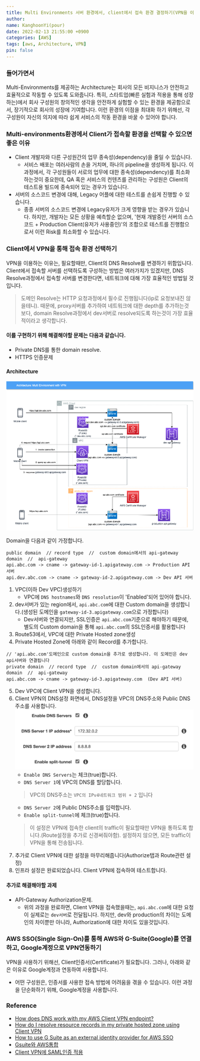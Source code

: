 ```yaml
---
title: Multi Environments 서버 환경에서, client에서 접속 환경 결정하기(VPN을 이용)
author:
name: KanghoonYi(pour)
date: 2022-02-13 21:55:00 +0900
categories: [AWS]
tags: [aws, Architecture, VPN]
pin: false
---
```


### 들어가면서
Multi-Environments를 제공하는 Architecture는 회사의 모든 비지니스가 안전하고 효율적으로 작동할 수 있도록 도와줍니다.
특히, 스타트업(빠른 실험과 적용을 통해 성장하는)에서 회사 구성원의 창의적인 생각을 안전하게 실험할 수 있는 환경을 제공함으로서, 장기적으로 회사의 성장에 기여합니다.
이런 환경의 이점을 최대화 하기 위해선, 각 구성원이 자신의 의지에 따라 쉽게 서비스의 작동 환경을 바꿀 수 있어야 합니다.

### Multi-environments환경에서 Client가 접속할 환경을 선택할 수 있으면 좋은 이유
- Client 개발자와 다른 구성원간의 업무 종속성(dependency)을 줄일 수 있습니다.
  - 서비스 배포는 여러사람의 손을 거치며, 하나의 pipeline을 생성하게 됩니다. 이 과정에서, 각 구성원들이 서로의 업무에 대한 종속성(dependency)를 최소화 하는것이 중요한데, QA 혹은 서비스의 컨텐츠를 관리하는 구성원은 Client의 테스트용 빌드에 종속되어 있는 경우가 있습니다.
- 서버의 소스코드 변경에 대해, Legacy 어플에 대한 테스트를 손쉽게 진행할 수 있습니다.
  - 종종 서버의 소스코드 변경에 Legacy유저가 크게 영향을 받는 경우가 있습니다. 하지만, 개발자는 모든 상황을 예측할순 없으며, '현재 개발중인 서버의 소스코드 + Production Client(유저가 사용중인)'의 조합으로 테스트를 진행함으로서 이런 Risk를 최소화할 수 있습니다.

### Client에서 VPN을 통해 접속 환경 선택하기
VPN을 이용하는 이유는, 필요할때만, Client의 DNS Resolve를 변경하기 위함입니다.
Client에서 접속할 서버를 선택하도록 구성하는 방법은 여러가지가 있겠지만, DNS Resolve과정에서 접속할 서버를 변경한다면, 네트워크에 대해 가장 효율적인 방법일 것입니다.
> 도메인 Resolve는 HTTP 요청과정에서 필수로 진행됩니다(ip로 요청보내진 않을테니). 때문에, proxy서버를 추가하여 네트워크에 대한 depth를 추가하는것 보다, domain Resolve과정에서 dev서버로 resolve되도록 하는것이 가장 효율적이라고 생각합니다.

#### 이를 구현하기 위해 해결해야할 문제는 다음과 같습니다.
- Private DNS를 통한 domain resolve.
- HTTPS 인증문제

#### Architecture
![Multi Environment with VPN](/assets/img/for-post/multi-environment/multi-enviroment-vpn-architecture.drawio.png)

Domain을 다음과 같이 가정합니다.
```
public domain  // record type  //  custom domain에서의 api-gateway domain  //  api-gateway
api.abc.com -> cname -> gateway-id-1.apigateway.com -> Production API 서버
api.dev.abc.com -> cname -> gateway-id-2.apigateway.com -> Dev API 서버
```

1. VPC(이하 Dev VPC)생성하기
   - VPC에 `DNS hostnames`와 `DNS resolution`이 'Enabled'되어 있어야 합니다.
2. dev서버가 있는 region에서, `api.abc.com`에 대한 Custom domain을 생성합니다.(생성된 도메인을 `gateway-id-3.apigateway.com`으로 가정합니다)
   - Dev서버와 연결되지만, SSL인증은 `api.abc.com`기준으로 해야하기 때문에, 별도의 Custom domain을 통해 `api.abc.com`의 SSL인증서를 활용합니다
3. Route53에서, VPC에 대한 Private Hosted zone생성
4. Private Hosted Zone에 아래와 같이 Record를 추가합니다.
  ```
  // 'api.abc.com'도메인으로 custom domain을 추가로 생성합니다. 이 도메인은 dev api서버와 연결됩니다
  private domain  // record type  //  custom domain에서의 api-gateway domain  //  api-gateway
  api.abc.com -> cname -> gateway-id-3.apigateway.com  (Dev API 서버)
  ```
5. Dev VPC에 Client VPN을 생성합니다.
6. Client VPN의 DNS설정 화면에서, DNS설정을 VPC의 DNS주소와 Public DNS주소를 사용합니다.
   ![aws clientVPN configuration](/assets/img/for-post/multi-environment/aws-clientVPN-configuration-1.png)
   - `Enable DNS Servers`는 체크(true)합니다.
   - `DNS Server 1`에 VPC의 DNS를 할당합니다.
   > VPC의 DNS주소는 `VPC의 IPv4네트워크 범위 + 2` 입니다
   - `DNS Server 2`에 Public DNS주소를 입력합니다.
   - `Enable split-tunnel`에 체크(true)합니다.
   > 이 설정은 VPN에 접속한 client의 traffic이 필요할때만 VPN을 통하도록 합니다.(Route설정을 추가로 신경써줘야함). 설정하지 않으면, 모든 traffic이 VPN을 통해 전송됩니다.
7. 추가로 Client VPN에 대한 설정을 마무리해줍니다(Authorize탭과 Route관련 설정)
8. 인프라 설정은 완료되었습니다. Client VPN에 접속하여 테스트합니다.

#### 추가로 해결해야할 과제
- API-Gateway Authorization문제.
  - 위의 과정을 완료하면, Client VPN을 접속했을때는, `api.abc.com`에 대한 요청이 실제로는 `dev서버`로 전달됩니다. 하지만, dev와 production의 차이는 도메인의 차이뿐만 아니라, Authorization에 대한 차이도 있을것입니다.


### AWS SSO(Single Sign-On)를 통해 AWS와 G-Suite(Google)를 연결하고, Google계정으로 VPN연동하기
VPN을 사용하기 위해선, Client인증서(Certificate)가 필요합니다. 그러나, 아래와 같은 이유로 Google계정과 연동하여 사용합니다.
- 어떤 구성원은, 인증서를 사용한 접속 방법에 어려움을 겪을 수 있습니다. 이런 과정을 단순화하기 위해, Google계정을 사용합니다.


### Reference
- [How does DNS work with my AWS Client VPN endpoint?](https://aws.amazon.com/premiumsupport/knowledge-center/client-vpn-how-dns-works-with-endpoint/?nc1=h_ls)
- [How do I resolve resource records in my private hosted zone using Client VPN](https://aws.amazon.com/premiumsupport/knowledge-center/client-vpn-resolve-resource-records/?nc1=h_ls)
- [How to use G Suite as an external identity provider for AWS SSO](https://aws.amazon.com/ko/blogs/security/how-to-use-g-suite-as-external-identity-provider-aws-sso/)
- [Gsuite와 AWS통합](https://support.google.com/a/answer/6194963#zippy=%2C%EC%8B%9C%EC%9E%91%ED%95%98%EA%B8%B0-%EC%A0%84%EC%97%90)
- [Client VPN에 SAML인증 적용](https://aws.amazon.com/ko/blogs/security/authenticate-aws-client-vpn-users-with-aws-single-sign-on/)
